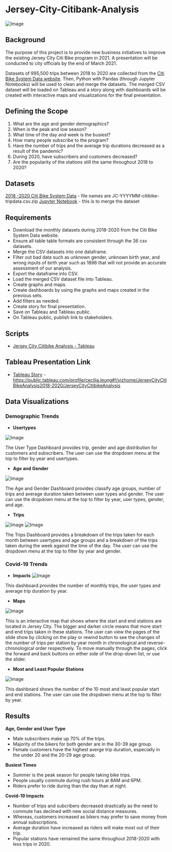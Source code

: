 # Jersey-City-Citibank-Analysis

![Image](https://www.libertytowersapts.com/wp-content/uploads/2015/09/xScreen-Shot-2015-09-10-at-5.48.43-PM.png.pagespeed.ic.jzZmdEQ2h6.webp)

## Background

The purpose of this project is to provide new business initiatives to improve the existing Jersey City Citi Bike program in 2021.  A presentation will be conducted to city officials by the end of March 2021.  

Datasets of 995,500 trips between 2018 to 2020 are collected from the [Citi Bike System Data website](https://s3.amazonaws.com/tripdata/index.html).  Then, Python with Pandas (through Jupyter Notebooks) will be used to clean and merge the datasets.  The merged CSV dataset will be loaded on Tableau and a story along with dashboards will be created with interactive maps and visualizations for the final presentation.

## Defining the Scope

1.  What are the age and gender demographics?
2.  When is the peak and low season?
3.  What time of the day and week is the busiest?
4.  How many people subscribe to the program?
5.  Have the number of trips and the average trip durations decreased as a result of the pandemic?
6.  During 2020, have subscribers and customers decreased?
7.  Are the popularity of the stations still the same throughout 2018 to 2020?

## Datasets

[2018 -2020 Citi Bike System Data](https://s3.amazonaws.com/tripdata/index.html) - file names are JC-YYYYMM-citibike-tripdata.csv.zip
[Jupyter Notebook](https://github.com/cecileung1208/Jersey-City-Citi-Bike-Analysis/blob/master/Data/JC%20Citibike%20Merge.ipynb) - this is to merge the dataset

## Requirements
* Download the monthly datasets during 2018-2020 from the Citi Bike System Data website.
* Ensure all table table formats are consistent through the 36 csv datasets.
* Merge the CSV datasets into one dataframe.
* Filter out bad data such as unknown gender, unknown birth year, and wrong inputs of birth year such as 1898 that will not provide an accurate assessment of our analysis.
* Export the dataframe into CSV.
* Load the merged CSV dataset file into Tableau.
* Create graphs and maps.
* Create dashboards by using the graphs and maps created in the previous sets.
* Add filters as needed.
* Create story for final presentation.
* Save on Tableau and Tableau public.
* On Tableau public, publish link to stakeholders.

## Scripts
* [Jersey City Citibike Analysis - Tableau](https://github.com/cecileung1208/Jersey-City-Citi-Bike-Analysis/blob/master/Jersey%20City%20Citibike%20Analysis%202018-2020.twbx)

## Tableau Presentation Link
* [Tableau Story](https://public.tableau.com/views/JerseyCityCitiBikeAnalysis2018-2020/JerseyCityCitibikeAnalysis?:language=en&:display_count=y&publish=yes&:origin=viz_share_link) - https://public.tableau.com/profile/cecilia.leung#!/vizhome/JerseyCityCitiBikeAnalysis2018-2020/JerseyCityCitibikeAnalysis

## Data Visualizations

### Demographic Trends

* **Usertypes**

![Image](https://github.com/cecileung1208/Jersey-City-Citi-Bike-Analysis/blob/master/Image/User%20Type%20Demographics.png)

The User Type Dashboard provides trip, gender and age distribution for customers and subscribers.  The user can use the dropdown menu at the top to filter by year and usertypes.

* **Age and Gender**

![Image](https://github.com/cecileung1208/Jersey-City-Citi-Bike-Analysis/blob/master/Image/Age%20%26%20Gender%20Demographics.png)

The Age and Gender Dashboard provides classify age groups, number of trips and average duration taken between user types and gender.  The user can use the dropdown menu at the top to filter by year, user types, gender, and age.

* **Trips**

![Image](https://github.com/cecileung1208/Jersey-City-Citi-Bike-Analysis/blob/master/Image/Trips%20Demographics%201.png)
![Image](https://github.com/cecileung1208/Jersey-City-Citi-Bike-Analysis/blob/master/Image/Trips%20Demographics%202.png)

The Trips Dashboard provides a breakdown of the trips taken for each month between usertypes and age groups and a breakdown of the trips taken during the week against the time of the day.  The user can use the dropdown menu at the top to filter by year and gender.


### Covid-19 Trends

* **Impacts**
![Image](https://github.com/cecileung1208/Jersey-City-Citi-Bike-Analysis/blob/master/Image/Impacts%20of%20Covid-19.png)

This dashboard provides the number of monthly trips, the user types and average trip duration by year.

* **Maps**

![Image](https://github.com/cecileung1208/Jersey-City-Citi-Bike-Analysis/blob/master/Image/Interactive%20Maps.png)

This is an interactive map that shows where the start and end stations are located in Jersey City.   The bigger and darker circle means that more start and end trips taken in these stations.  The user can view the pages of the slide show by clicking on the play or rewind button to see the changes of the number of trips per station by year month in chronological and reverse-chronological order respectively.  To move manually through the pages, click the forward and back buttons on either side of the drop-down list,  or use the slider.

* **Most and Least Popular Stations**

![Image](https://github.com/cecileung1208/Jersey-City-Citi-Bike-Analysis/blob/master/Image/Top%20%26%20Bottom%2010%20Stations.png)

This dashboard shows the number of the 10 most and least popular start and end stations.   The user can use the dropdown menu at the top to filter by year.

## Results

**Age, Gender and User Type**
* Male subscribers make up 70% of the trips.
* Majority of the bikers for both gender are in the 30-39 age group.
* Female customers have the highest averge trip duration, especially in the under 20 and the 20-29 age group.

**Busiest Times** 
* Summer is the peak season for people taking bike trips.
* People usually commute during rush hours at 8AM and 6PM.
* Riders prefer to ride during than the day than at night.

**Covid-19 Impacts**
* Number of trips and subcribers decreased drastically as the need to commute has declined with new social distance measures.
* Whereas, customers increased as bikers may prefer to save money from annual subscriptions.
* Average duration have increased as riders will make most out of their trip.
* Popular stations have remained the same throughout 2018-2020 with less trips in 2020.
